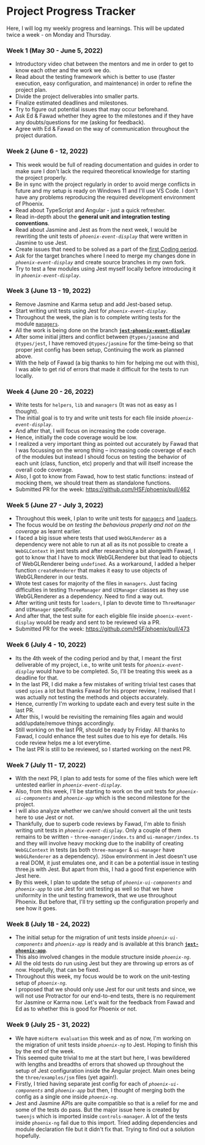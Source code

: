 # Project Progress Tracker 

Here, I will log my weekly progress and learnings. This will be updated twice a week - on Monday and Thursday.  

### Week 1 (May 30 - June 5, 2022)  

- Introductory video chat between the mentors and me in order to get to know each other and the work we do.
- Read about the testing framework which is better to use (faster execution, easy configuration, and maintenance) in order to refine the project plan.
- Divide the project deliverables into smaller parts.
- Finalize estimated deadlines and milestones.
- Try to figure out potential issues that may occur beforehand.
- Ask Ed & Fawad whether they agree to the milestones and if they have any doubts/questions for me (asking for feedback).
- Agree with Ed & Fawad on the way of communication throughout the project duration.

### Week 2 (June 6 - 12, 2022)  

- This week would be full of reading documentation and guides in order to make sure I don't lack the required theoretical knowledge for starting the project properly.
- Be in sync with the project regularly in order to avoid merge conflicts in future and my setup is ready on Windows 11 and I'll use VS Code. I don't have any problems reproducing the required development environment of Phoenix.
- Read about TypeScript and Angular - just a quick refresher.
- Read in-depth about the **general unit and integration testing conventions**.
- Read about Jasmine and Jest as from the next week, I would be rewriting the unit tests of *`phoenix-event-display`* that were written in Jasmine to use Jest. 
- Create issues that need to be solved as a part of the [first Coding period](https://github.com/DamianArado/GSoC-2022-Phoenix/blob/main/ROADMAP.md#coding-period---i).
- Ask for the target branches where I need to merge my changes done in *`phoenix-event-display`* and create source branches in my own fork.
- Try to test a few modules using Jest myself locally before introducing it in *`phoenix-event-display`*.

### Week 3 (June 13 - 19, 2022)  

- Remove Jasmine and Karma setup and add Jest-based setup.
- Start writing unit tests using Jest for *`phoenix-event-display`*.  
- Throughout the week, the plan is to complete writing tests for the module [`managers`](https://github.com/HSF/phoenix/tree/master/packages/phoenix-event-display/src/managers). 
- All the work is being done on the branch [**`jest-phoenix-event-display`**](https://github.com/DamianArado/phoenix/tree/jest-phoenix-event-display)  
- After some initial jitters and conflict between `@types/jasmine` and `@types/jest`, I have removed `@types/jasmine` for the time-being so that proper jest config has been setup, Continuing the work as planned above.  
- With the help of Fawad (a big thanks to him for helping me out with this), I was able to get rid of errors that made it difficult for the tests to run locally.  

### Week 4 (June 20 - 26, 2022)  

- Write tests for `helpers`, `lib` and `managers` (It was not as easy as I thought).
- The initial goal is to try and write unit tests for each file inside *`phoenix-event-display`*.  
- And after that, I will focus on increasing the code coverage.  
- Hence, initially the code coverage would be low.  
- I realized a very important thing as pointed out accurately by Fawad that I was focussing on the wrong thing – increasing code coverage of each of the modules but instead I should focus on testing the behavior of each unit (class, function, etc) properly and that will itself increase the overall code coverage.  
- Also, I got to know from Fawad, how to test static functions: instead of mocking them, we should treat them as standalone functions.
- Submitted PR for the week: https://github.com/HSF/phoenix/pull/462  

### Week 5 (June 27 - July 3, 2022)  

- Throughout this week, I plan to write unit tests for [`managers`](https://github.com/HSF/phoenix/tree/master/packages/phoenix-event-display/src/managers) and [`loaders`](https://github.com/HSF/phoenix/tree/master/packages/phoenix-event-display/src/loaders).  
- The focus would be *on testing the behavious properly and not on the coverage* as learnt earlier.
- I faced a big issue where tests that used `WebGLRenderer` as a dependency were not able to run at all as its not possible to create a `WebGLContext` in jest tests and after researching a bit alongwith Fawad, I got to know that I have to mock WebGLRenderer but that lead to objects of WebGLRenderer being `undefined`. As a workaround, I added a helper function `createRenderer` that makes it easy to use objects of WebGLRenderer in our tests.
- Wrote test cases for majority of the files in `managers`. Just facing difficulties in testing `ThreeManager` and `UIManager` classes as they use WebGLRenderer as a dependency. Need to find a way out.
- After writing unit tests for `loaders`, I plan to devote time to `ThreeManager` and `UIManager` specifically.
- And after that, the test suite for each eligible file inside `phoenix-event-display` would be ready and sent to be reviewed via a PR. 
- Submitted PR for the week: https://github.com/HSF/phoenix/pull/473

### Week 6 (July 4 - 10, 2022)

- Its the 4th week of the coding period and by that, I meant the first deliverable of my project, i.e., to write unit tests for *`phoenix-event-display`* would have to be completed. So, I'll be treating this week as a deadline for that.
- In the last PR, I did make a few mistakes of writing trivial test cases that used `spies` a lot but thanks Fawad for his proper review, I realised that I was actually not testing the methods and objects accurately.
- Hence, currently I'm working to update each and every test suite in the last PR.
- After this, I would be revisiting the remaining files again and would add/update/remove things accordingly.
- Still working on the last PR, should be ready by Friday. All thanks to Fawad, I could enhance the test suites due to his eye for details. His code review helps me a lot everytime.
- The last PR is still to be reviewed, so I started working on the next PR.

### Week 7 (July 11 - 17, 2022)

- With the next PR, I plan to add tests for some of the files which were left untested earlier in *`phoenix-event-display`*.
- Also, from this week, I'll be starting to work on the unit tests for *`phoenix-ui-components`* and *`phoenix-app`* which is the second milestone for the project.
- I will also analyze whether we can/we should convert all the unit tests here to use Jest or not.
- Thankfully, due to superb code reviews by Fawad, I'm able to finish writing unit tests in *`phoenix-event-display`*. Only a couple of them remains to be written - `three-manager/index.ts` and `ui-manager/index.ts` and they will involve heavy mocking due to the inability of creating `WebGLContext` in tests (as both `three-manager` & `ui-manager` have `WebGLRenderer` as a dependency). `JSDom` environment in Jest doesn't use a real DOM, it just emulates one, and it can be a potential issue in testing three.js with Jest. But apart from this, I had a good first experience with Jest here.
- By this week, I plan to update the setup of *`phoenix-ui-components`* and *`phoenix-app`* to use Jest for unit testing as well so that we have uniformity in the unit testing framework, that we use throughout Phoenix. But before that, I'll try setting up the configuration properly and see how it goes.

### Week 8 (July 18 - 24, 2022)

- The initial setup for the migration of unit tests inside *`phoenix-ui-components`* and *`phoenix-app`* is ready and is available at this  branch [**`jest-phoenix-app`**](https://github.com/DamianArado/phoenix/tree/jest-phoenix-app).
- This also involved changes in the module  structure inside *`phoenix-ng`*.
- All the old tests do run using Jest but they are throwing up errors as of now. Hopefully, that can be fixed. 
- Throughout this week, my focus would be to work on the unit-testing setup of *`phoenix-ng`*.
- I proposed that we should only use Jest for our unit tests and since, we will not use Protractor for our end-to-end tests, there is no requirement for Jasmine or Karma now. Let's wait for the feedback from Fawad and Ed as to whether this is good for Phoenix or not.

### Week 9 (July 25 - 31, 2022)

- We have `midterm evaluation` this week and as of now, I'm working on the migration of unit tests inside *`phoenix-ng`* to Jest. Hoping to finish this by the end of the week.
- This seemed quite trivial to me at the start but here, I was bewildered with lengths and breadths of errors that showed up throughout the setup of Jest configuration inside the Angular project. Main ones being the `three/examples/jsm` files (yet again!).
- Firstly, I tried having separate jest config for each of *`phoenix-ui-components`* and *`phoenix-app`* but then, I thought of merging both the config as a single one inside *`phoenix-ng`*. 
- Jest and Jasmine APIs are quite compatible so that is a relief for me and some of the tests do pass. But the major issue here is created by `tweenjs` which is imported inside `controls-manager`. A lot of the tests inside `phoenix-ng` fail due to this import. Tried adding dependencies and module declaration file but it didn't fix that. Trying to find out a solution hopefully.
